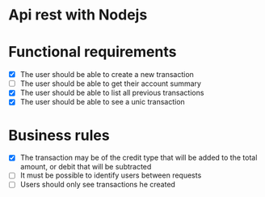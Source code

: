 # Api rest with Nodejs

# Functional requirements

- [X] The user should be able to create a new transaction
- [ ] The user should be able to get their account summary
- [X] The user should be able to list all previous transactions
- [X] The user should be able to see a unic transaction

# Business rules

- [X] The transaction may be of the credit type that will be added to the total amount, or debit that will be subtracted
- [ ] It must be possible to identify users between requests
- [ ] Users should only see transactions he created
